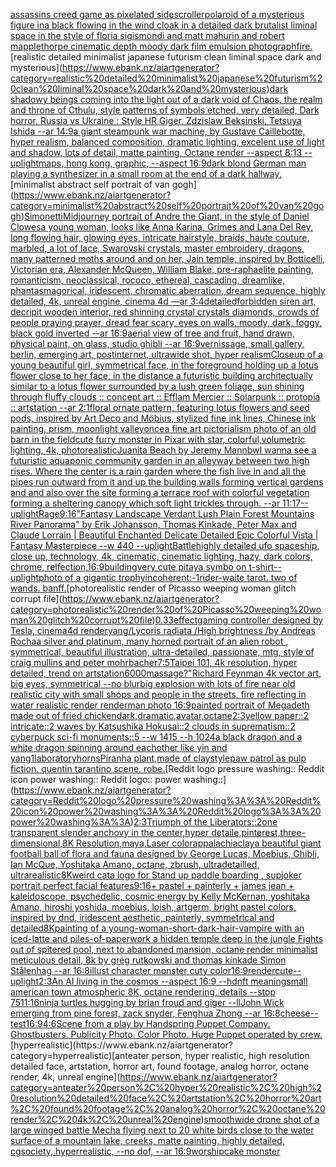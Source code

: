 [assassins creed game as pixelated sidescroller](https://www.ebank.nz/aiartgenerator?category=assassins%20creed%20game%20as%20pixelated%20sidescroller)[polaroid of a mysterious figure ina black flowing in the wind cloak in a detailed dark brutalist liminal space in the style of floria sigismondi and matt mahurin and robert mapplethorpe cinematic depth moody dark film emulsion photograph](https://www.ebank.nz/aiartgenerator?category=polaroid%20of%20a%20mysterious%20figure%20ina%20black%20flowing%20in%20the%20wind%20cloak%20in%20a%20detailed%20dark%20brutalist%20liminal%20space%20in%20the%20style%20of%20floria%20sigismondi%20and%20matt%20mahurin%20and%20robert%20mapplethorpe%20cinematic%20depth%20moody%20dark%20film%20emulsion%20photograph)[fire.](https://www.ebank.nz/aiartgenerator?category=fire.)[realistic detailed minimalist japanese futurism clean liminal space dark and mysterious](https://www.ebank.nz/aiartgenerator?category=realistic%20detailed%20minimalist%20japanese%20futurism%20clean%20liminal%20space%20dark%20and%20mysterious)[dark shadowy beings coming into the light out of a dark void of Chaos, the realm and throne of Cthulu, style patterns of symbols etched, very detailed, Dark horror, Russia vs Ukraine : Style HR Giger, Zdzislaw Beksinski, Tetsuya Ishida --ar 14:9](https://www.ebank.nz/aiartgenerator?category=dark%20shadowy%20beings%20coming%20into%20the%20light%20out%20of%20a%20dark%20void%20of%20Chaos%2C%20the%20realm%20and%20throne%20of%20Cthulu%2C%20style%20patterns%20of%20symbols%20etched%2C%20very%20detailed%2C%20Dark%20horror%2C%20Russia%20vs%20Ukraine%20%3A%20Style%20HR%20Giger%2C%20Zdzislaw%20Beksinski%2C%20Tetsuya%20Ishida%20--ar%2014%3A9)[a giant steampunk war machine, by Gustave Caillebotte, hyper realism, balanced composition, dramatic lighting, excelent use of light and shadow, lots of detail, matte painting, Octane render --aspect 8:13 --uplight](https://www.ebank.nz/aiartgenerator?category=a%20giant%20steampunk%20war%20machine%2C%20by%20Gustave%20Caillebotte%2C%20hyper%20realism%2C%20balanced%20composition%2C%20dramatic%20lighting%2C%20excelent%20use%20of%20light%20and%20shadow%2C%20lots%20of%20detail%2C%20matte%20painting%2C%20Octane%20render%20--aspect%208%3A13%20--uplight)[maps, hong kong, graphic, --aspect 16:9](https://www.ebank.nz/aiartgenerator?category=maps%2C%20hong%20kong%2C%20graphic%2C%20--aspect%2016%3A9)[dark blond German man playing a synthesizer in a small room at the end of a dark hallway.](https://www.ebank.nz/aiartgenerator?category=dark%20blond%20German%20man%20playing%20a%20synthesizer%20in%20a%20small%20room%20at%20the%20end%20of%20a%20dark%20hallway.)[minimalist abstract self portrait of van gogh](https://www.ebank.nz/aiartgenerator?category=minimalist%20abstract%20self%20portrait%20of%20van%20gogh)[Simonetti](https://www.ebank.nz/aiartgenerator?category=Simonetti)[Midjourney portrait of Andre the Giant, in the style of Daniel Clowes](https://www.ebank.nz/aiartgenerator?category=Midjourney%20portrait%20of%20Andre%20the%20Giant%2C%20in%20the%20style%20of%20Daniel%20Clowes)[a young woman, looks like Anna Karina, Grimes and Lana Del Rey, long flowing hair, glowing eyes, intricate hairstyle, braids, haute couture, marbled, a lot of lace, Swarovski crystals, master embroidery, dragons, many patterned moths around and on her, Jain temple, inspired by Botticelli, Victorian era, Alexander McQueen, William Blake, pre-raphaelite painting, romanticism, neoclassical, rococo, ethereal, cascading, dreamlike, phantasmagorical, iridescent, chromatic aberration, dream sequence, highly detailed, 4k, unreal engine, cinema 4d —ar 3:4](https://www.ebank.nz/aiartgenerator?category=a%20young%20woman%2C%20looks%20like%20Anna%20Karina%2C%20Grimes%20and%20Lana%20Del%20Rey%2C%20long%20flowing%20hair%2C%20glowing%20eyes%2C%20intricate%20hairstyle%2C%20braids%2C%20haute%20couture%2C%20marbled%2C%20a%20lot%20of%20lace%2C%20Swarovski%20crystals%2C%20master%20embroidery%2C%20dragons%2C%20many%20patterned%20moths%20around%20and%20on%20her%2C%20Jain%20temple%2C%20inspired%20by%20Botticelli%2C%20Victorian%20era%2C%20Alexander%20McQueen%2C%20William%20Blake%2C%20pre-raphaelite%20painting%2C%20romanticism%2C%20neoclassical%2C%20rococo%2C%20ethereal%2C%20cascading%2C%20dreamlike%2C%20phantasmagorical%2C%20iridescent%2C%20chromatic%20aberration%2C%20dream%20sequence%2C%20highly%20detailed%2C%204k%2C%20unreal%20engine%2C%20cinema%204d%20%E2%80%94ar%203%3A4)[detailed](https://www.ebank.nz/aiartgenerator?category=detailed)[forbidden siren art, decripit wooden interior, red shinning crystal crystals diamonds, crowds of people praying prayer, dread fear scary, eyes on walls, moody, dark, foggy, black gold inverted --ar 16:9](https://www.ebank.nz/aiartgenerator?category=forbidden%20siren%20art%2C%20decripit%20wooden%20interior%2C%20red%20shinning%20crystal%20crystals%20diamonds%2C%20crowds%20of%20people%20praying%20prayer%2C%20dread%20fear%20scary%2C%20eyes%20on%20walls%2C%20moody%2C%20dark%2C%20foggy%2C%20black%20gold%20inverted%20--ar%2016%3A9)[aerial view of tree and fruit, hand drawn, physical paint, on glass, studio ghibli --ar 16:9](https://www.ebank.nz/aiartgenerator?category=aerial%20view%20of%20tree%20and%20fruit%2C%20hand%20drawn%2C%20physical%20paint%2C%20on%20glass%2C%20studio%20ghibli%20--ar%2016%3A9)[vernissage, small gallery, berlin, emerging art, postinternet, ultrawide shot, hyper realism](https://www.ebank.nz/aiartgenerator?category=vernissage%2C%20small%20gallery%2C%20berlin%2C%20emerging%20art%2C%20postinternet%2C%20ultrawide%20shot%2C%20hyper%20realism)[Closeup of a young beautiful girl, symmetrical face, in the foreground holding up a lotus flower close to her face, in the distance a futuristic building architectually similar to a lotus flower surrounded by a lush green foliage, sun shining through fluffy clouds :: concept art :: Efflam Mercier :: Solarpunk :: protopia :: artstation --ar 2:1](https://www.ebank.nz/aiartgenerator?category=Closeup%20of%20a%20young%20beautiful%20girl%2C%20symmetrical%20face%2C%20in%20the%20foreground%20holding%20up%20a%20lotus%20flower%20close%20to%20her%20face%2C%20in%20the%20distance%20a%20futuristic%20building%20architectually%20similar%20to%20a%20lotus%20flower%20surrounded%20by%20a%20lush%20green%20foliage%2C%20sun%20shining%20through%20fluffy%20clouds%20%3A%3A%20concept%20art%20%3A%3A%20Efflam%20Mercier%20%3A%3A%20Solarpunk%20%3A%3A%20protopia%20%3A%3A%20artstation%20--ar%202%3A1)[floral ornate pattern, featuring lotus flowers and seed pods, inspired by Art Deco and Möbius, stylized fine ink lines, Chinese ink painting, prism, moonlight valley](https://www.ebank.nz/aiartgenerator?category=floral%20ornate%20pattern%2C%20featuring%20lotus%20flowers%20and%20seed%20pods%2C%20inspired%20by%20Art%20Deco%20and%20M%C3%B6bius%2C%20stylized%20fine%20ink%20lines%2C%20Chinese%20ink%20painting%2C%20prism%2C%20moonlight%20valley)[once](https://www.ebank.nz/aiartgenerator?category=once)[a fine art pictorialism photo of an old barn in the field](https://www.ebank.nz/aiartgenerator?category=a%20fine%20art%20pictorialism%20photo%20of%20an%20old%20barn%20in%20the%20field)[cute furry monster in Pixar with star, colorful,volumetric lighting, 4k, photorealistic](https://www.ebank.nz/aiartgenerator?category=cute%20furry%20monster%20in%20Pixar%20with%20star%2C%20colorful%2Cvolumetric%20lighting%2C%204k%2C%20photorealistic)[Juanita Beach by Jeremy Mann](https://www.ebank.nz/aiartgenerator?category=Juanita%20Beach%20by%20Jeremy%20Mann)[bw](https://www.ebank.nz/aiartgenerator?category=bw)[I wanna see a futuristic aquaponic community garden in an alleyway between two high rises. Where the center is a rain garden where the fish live in and all the pipes run outward from it and up the building walls forming vertical gardens and and also over the site forming a terrace roof with colorful vegetation forming a sheltering canopy which soft light trickles through. --ar 11:17](https://www.ebank.nz/aiartgenerator?category=I%20wanna%20see%20a%20futuristic%20aquaponic%20community%20garden%20in%20an%20alleyway%20between%20two%20high%20rises.%20Where%20the%20center%20is%20a%20rain%20garden%20where%20the%20fish%20live%20in%20and%20all%20the%20pipes%20run%20outward%20from%20it%20and%20up%20the%20building%20walls%20forming%20vertical%20gardens%20and%20and%20also%20over%20the%20site%20forming%20a%20terrace%20roof%20with%20colorful%20vegetation%20forming%20a%20sheltering%20canopy%20which%20soft%20light%20trickles%20through.%20--ar%2011%3A17)[--uplight](https://www.ebank.nz/aiartgenerator?category=--uplight)[Rage](https://www.ebank.nz/aiartgenerator?category=Rage)[9:16](https://www.ebank.nz/aiartgenerator?category=9%3A16)["Fantasy Landscape Verdant Lush Plain Forest Mountains River Panorama" by Erik Johansson, Thomas Kinkade, Peter Max and Claude Lorrain |  Beautiful Enchanted Delicate Detailed Epic Colorful Vista | Fantasy Masterpiece --w 440 --uplight](https://www.ebank.nz/aiartgenerator?category=%22Fantasy%20Landscape%20Verdant%20Lush%20Plain%20Forest%20Mountains%20River%20Panorama%22%20by%20Erik%20Johansson%2C%20Thomas%20Kinkade%2C%20Peter%20Max%20and%20Claude%20Lorrain%20%7C%20%20Beautiful%20Enchanted%20Delicate%20Detailed%20Epic%20Colorful%20Vista%20%7C%20Fantasy%20Masterpiece%20--w%20440%20--uplight)[Battle](https://www.ebank.nz/aiartgenerator?category=Battle)[highly detailed ufo spaceship, close up, technology, 4k, cinematic, cinematic lighting, hazy, dark colors, chrome, relfection,](https://www.ebank.nz/aiartgenerator?category=highly%20detailed%20ufo%20spaceship%2C%20close%20up%2C%20technology%2C%204k%2C%20cinematic%2C%20cinematic%20lighting%2C%20hazy%2C%20dark%20colors%2C%20chrome%2C%20relfection%2C)[16:9](https://www.ebank.nz/aiartgenerator?category=16%3A9)[building](https://www.ebank.nz/aiartgenerator?category=building)[very cute pitaya symbo on t-shirt](https://www.ebank.nz/aiartgenerator?category=very%20cute%20pitaya%20symbo%20on%20t-shirt)[--uplight](https://www.ebank.nz/aiartgenerator?category=--uplight)[photo of a gigantic trophy](https://www.ebank.nz/aiartgenerator?category=photo%20of%20a%20gigantic%20trophy)[incoherent:-1](https://www.ebank.nz/aiartgenerator?category=incoherent%3A-1)[rider-waite tarot. two of wands. banff.](https://www.ebank.nz/aiartgenerator?category=rider-waite%20tarot.%20two%20of%20wands.%20banff.)[photorealistic render of Picasso weeping woman glitch corrupt file](https://www.ebank.nz/aiartgenerator?category=photorealistic%20render%20of%20Picasso%20weeping%20woman%20glitch%20corrupt%20file)[0.33](https://www.ebank.nz/aiartgenerator?category=0.33)[effect](https://www.ebank.nz/aiartgenerator?category=effect)[gaming controller designed by Tesla, cinema4d render](https://www.ebank.nz/aiartgenerator?category=gaming%20controller%20designed%20by%20Tesla%2C%20cinema4d%20render)[yang](https://www.ebank.nz/aiartgenerator?category=yang)[/Lycoris radiata /High brightness /by Andreas Rocha](https://www.ebank.nz/aiartgenerator?category=/Lycoris%20radiata%20/High%20brightness%20/by%20Andreas%20Rocha)[a  silver and platinum, many horned portrait of an alien robot , symmetrical, beautiful illustration, ultra-detailed, passionate, mtg, style of craig mullins and peter mohrbacher](https://www.ebank.nz/aiartgenerator?category=a%20%20silver%20and%20platinum%2C%20many%20horned%20portrait%20of%20an%20alien%20robot%20%2C%20symmetrical%2C%20beautiful%20illustration%2C%20ultra-detailed%2C%20passionate%2C%20mtg%2C%20style%20of%20craig%20mullins%20and%20peter%20mohrbacher)[7:5](https://www.ebank.nz/aiartgenerator?category=7%3A5)[Taipei 101, 4k resolution, hyper detailed, trend on artstation](https://www.ebank.nz/aiartgenerator?category=Taipei%20101%2C%204k%20resolution%2C%20hyper%20detailed%2C%20trend%20on%20artstation)[6000](https://www.ebank.nz/aiartgenerator?category=6000)[massage?"](https://www.ebank.nz/aiartgenerator?category=massage%3F%22)[Richard Feynman 4k vector art, big eyes, symmetrical --no blur](https://www.ebank.nz/aiartgenerator?category=Richard%20Feynman%204k%20vector%20art%2C%20big%20eyes%2C%20symmetrical%20--no%20blur)[big explosion with lots of fire near old realistic city with small shops and people in the streets, fire reflecting in water realistic render renderman photo 16:9](https://www.ebank.nz/aiartgenerator?category=big%20explosion%20with%20lots%20of%20fire%20near%20old%20realistic%20city%20with%20small%20shops%20and%20people%20in%20the%20streets%2C%20fire%20reflecting%20in%20water%20realistic%20render%20renderman%20photo%2016%3A9)[painted portrait of Megadeth made out of fried chicken](https://www.ebank.nz/aiartgenerator?category=painted%20portrait%20of%20Megadeth%20made%20out%20of%20fried%20chicken)[dark,dramatic,avatar,octane](https://www.ebank.nz/aiartgenerator?category=dark%2Cdramatic%2Cavatar%2Coctane)[2:3](https://www.ebank.nz/aiartgenerator?category=2%3A3)[yellow paper::2 intricate::2 waves by Katsushika Hokusai::2 clouds in suprematism::2 cyberpuck sci-fi monuments::5 --w 1415 --h 1024](https://www.ebank.nz/aiartgenerator?category=yellow%20paper%3A%3A2%20intricate%3A%3A2%20waves%20by%20Katsushika%20Hokusai%3A%3A2%20clouds%20in%20suprematism%3A%3A2%20cyberpuck%20sci-fi%20monuments%3A%3A5%20--w%201415%20--h%201024)[a black dragon and a white dragon spinning around eachother like yin and yang](https://www.ebank.nz/aiartgenerator?category=a%20black%20dragon%20and%20a%20white%20dragon%20spinning%20around%20eachother%20like%20yin%20and%20yang)[1](https://www.ebank.nz/aiartgenerator?category=1)[laboratory](https://www.ebank.nz/aiartgenerator?category=laboratory)[horns](https://www.ebank.nz/aiartgenerator?category=horns)[Piranha plant,made of clay](https://www.ebank.nz/aiartgenerator?category=Piranha%20plant%2Cmade%20of%20clay)[style](https://www.ebank.nz/aiartgenerator?category=style)[paw patrol as pulp fiction. quentin tarantino scene. robe.](https://www.ebank.nz/aiartgenerator?category=paw%20patrol%20as%20pulp%20fiction.%20quentin%20tarantino%20scene.%20robe.)[Reddit logo pressure washing:: Reddit icon power washing:: Reddit logo:: power washing::](https://www.ebank.nz/aiartgenerator?category=Reddit%20logo%20pressure%20washing%3A%3A%20Reddit%20icon%20power%20washing%3A%3A%20Reddit%20logo%3A%3A%20power%20washing%3A%3A)[2:3](https://www.ebank.nz/aiartgenerator?category=2%3A3)[Triumph of the Liberators](https://www.ebank.nz/aiartgenerator?category=Triumph%20of%20the%20Liberators)[::2](https://www.ebank.nz/aiartgenerator?category=%3A%3A2)[one transparent slender anchovy in the center,hyper detaile,pinterest,three-dimensional,8K Resolution,maya,Laser color](https://www.ebank.nz/aiartgenerator?category=one%20transparent%20slender%20anchovy%20in%20the%20center%2Chyper%20detaile%2Cpinterest%2Cthree-dimensional%2C8K%20Resolution%2Cmaya%2CLaser%20color)[appalachia](https://www.ebank.nz/aiartgenerator?category=appalachia)[clay](https://www.ebank.nz/aiartgenerator?category=clay)[a beautiful giant football ball of flora and fauna designed by George Lucas, Moebius, Ghibli, Ian McQue, Yoshitaka Amano, octane, zbrush, ultradetailled, ultrarealistic](https://www.ebank.nz/aiartgenerator?category=a%20beautiful%20giant%20football%20ball%20of%20flora%20and%20fauna%20designed%20by%20George%20Lucas%2C%20Moebius%2C%20Ghibli%2C%20Ian%20McQue%2C%20Yoshitaka%20Amano%2C%20octane%2C%20zbrush%2C%20ultradetailled%2C%20ultrarealistic)[8K](https://www.ebank.nz/aiartgenerator?category=8K)[weird cat](https://www.ebank.nz/aiartgenerator?category=weird%20cat)[a logo for Stand up paddle boarding , sup](https://www.ebank.nz/aiartgenerator?category=a%20logo%20for%20Stand%20up%20paddle%20boarding%20%2C%20sup)[joker portrait perfect facial features](https://www.ebank.nz/aiartgenerator?category=joker%20portrait%20perfect%20facial%20features)[9:16](https://www.ebank.nz/aiartgenerator?category=9%3A16)[+ pastel + painterly + james jean + kaleidoscope, psychedelic, cosmic energy by Kelly McKernan, yoshitaka Amano, hiroshi yoshida, moebius, loish, artgerm, bright pastel colors, inspired by dnd, iridescent aesthetic, painterly, symmetrical and detailed](https://www.ebank.nz/aiartgenerator?category=%2B%20pastel%20%2B%20painterly%20%2B%20james%20jean%20%2B%20kaleidoscope%2C%20psychedelic%2C%20cosmic%20energy%20by%20Kelly%20McKernan%2C%20yoshitaka%20Amano%2C%20hiroshi%20yoshida%2C%20moebius%2C%20loish%2C%20artgerm%2C%20bright%20pastel%20colors%2C%20inspired%20by%20dnd%2C%20iridescent%20aesthetic%2C%20painterly%2C%20symmetrical%20and%20detailed)[8K](https://www.ebank.nz/aiartgenerator?category=8K)[painting of a young-woman-short-dark-hair-vampire with an iced-latte and piles-of-paperwork a hidden temple deep in the jungle Fights out of spitered pool, next to abandoned mansion, octane render minimalist meticulous detail, 8k by greg rutkowski and thomas kinkade Simon Stålenhag  --ar 16:8](https://www.ebank.nz/aiartgenerator?category=painting%20of%20a%20young-woman-short-dark-hair-vampire%20with%20an%20iced-latte%20and%20piles-of-paperwork%20a%20hidden%20temple%20deep%20in%20the%20jungle%20Fights%20out%20of%20spitered%20pool%2C%20next%20to%20abandoned%20mansion%2C%20octane%20render%20minimalist%20meticulous%20detail%2C%208k%20by%20greg%20rutkowski%20and%20thomas%20kinkade%20Simon%20St%C3%A5lenhag%20%20--ar%2016%3A8)[illust character monster cuty color](https://www.ebank.nz/aiartgenerator?category=illust%20character%20monster%20cuty%20color)[16:9](https://www.ebank.nz/aiartgenerator?category=16%3A9)[render](https://www.ebank.nz/aiartgenerator?category=render)[cute](https://www.ebank.nz/aiartgenerator?category=cute)[--uplight](https://www.ebank.nz/aiartgenerator?category=--uplight)[2:3](https://www.ebank.nz/aiartgenerator?category=2%3A3)[An AI living in the cosmos --aspect 16:9 --hd](https://www.ebank.nz/aiartgenerator?category=An%20AI%20living%20in%20the%20cosmos%20--aspect%2016%3A9%20--hd)[nft meaning](https://www.ebank.nz/aiartgenerator?category=nft%20meaning)[small american town atmospheric 8K, octane rendering, details  --stop 75](https://www.ebank.nz/aiartgenerator?category=small%20american%20town%20atmospheric%208K%2C%20octane%20rendering%2C%20details%20%20--stop%2075)[11:16](https://www.ebank.nz/aiartgenerator?category=11%3A16)[ninja turtles hugging by brian froud and giger --ll](https://www.ebank.nz/aiartgenerator?category=ninja%20turtles%20hugging%20by%20brian%20froud%20and%20giger%20--ll)[John Wick  emerging from pine forest, zack snyder, Fenghua Zhong --ar 16:8](https://www.ebank.nz/aiartgenerator?category=John%20Wick%20%20emerging%20from%20pine%20forest%2C%20zack%20snyder%2C%20Fenghua%20Zhong%20--ar%2016%3A8)[cheese](https://www.ebank.nz/aiartgenerator?category=cheese)[--test](https://www.ebank.nz/aiartgenerator?category=--test)[16:9](https://www.ebank.nz/aiartgenerator?category=16%3A9)[4:6](https://www.ebank.nz/aiartgenerator?category=4%3A6)[Scene from a play by Handspring Puppet Company. Ghostbusters.  Publicity Photo. Color Photo.  Huge Puppet operated by crew.](https://www.ebank.nz/aiartgenerator?category=Scene%20from%20a%20play%20by%20Handspring%20Puppet%20Company.%20Ghostbusters.%20%20Publicity%20Photo.%20Color%20Photo.%20%20Huge%20Puppet%20operated%20by%20crew.)[hyperrealistic](https://www.ebank.nz/aiartgenerator?category=hyperrealistic)[anteater person, hyper realistic, high resolution detailed face, artstation, horror art, found footage, analog horror, octane render, 4k, unreal engine](https://www.ebank.nz/aiartgenerator?category=anteater%20person%2C%20hyper%20realistic%2C%20high%20resolution%20detailed%20face%2C%20artstation%2C%20horror%20art%2C%20found%20footage%2C%20analog%20horror%2C%20octane%20render%2C%204k%2C%20unreal%20engine)[smooth](https://www.ebank.nz/aiartgenerator?category=smooth)[wide drone shot of a large winged battle Mecha flying next to 20 white birds close to the water surface of a mountain lake, creeks, matte painting, highly detailed, cgsociety, hyperrealistic, --no dof, --ar 16:9](https://www.ebank.nz/aiartgenerator?category=wide%20drone%20shot%20of%20a%20large%20winged%20battle%20Mecha%20flying%20next%20to%2020%20white%20birds%20close%20to%20the%20water%20surface%20of%20a%20mountain%20lake%2C%20creeks%2C%20matte%20painting%2C%20highly%20detailed%2C%20cgsociety%2C%20hyperrealistic%2C%20--no%20dof%2C%20--ar%2016%3A9)[worship](https://www.ebank.nz/aiartgenerator?category=worship)[cake monster](https://www.ebank.nz/aiartgenerator?category=cake%20monster)